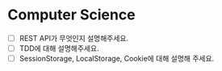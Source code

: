 # Computer Science

- [ ] REST API가 무엇인지 설명해주세요.
- [ ] TDD에 대해 설명해주세요.
- [ ] SessionStorage, LocalStorage, Cookie에 대해 설명해 주세요.
